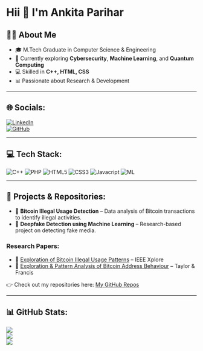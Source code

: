 # Hii 👋 I'm Ankita Parihar

## 👩‍💻 About Me
- 🎓 M.Tech Graduate in Computer Science & Engineering  
- 🌱 Currently exploring **Cybersecurity**, **Machine Learning**, and **Quantum Computing**  
- 💻 Skilled in **C++, HTML, CSS**  
- 📊 Passionate about Research & Development  

---

## 🌐 Socials:
[![LinkedIn](https://img.shields.io/badge/LinkedIn-%230077B5.svg?logo=linkedin&logoColor=white)](https://www.linkedin.com/in/ankita-parihar-b6a768363)  
[![GitHub](https://img.shields.io/badge/GitHub-100000?style=for-the-badge&logo=github&logoColor=white)](https://github.com/20Ankita)

---

## 💻 Tech Stack:
![C++](https://img.shields.io/badge/c++-%2300599C.svg?style=for-the-badge&logo=c%2B%2B&logoColor=white)
![PHP](https://img.shields.io/badge/css3-%231572B6.svg?style=for-the-badge&logo=css3&logoColor=white)
![HTML5](https://img.shields.io/badge/html5-%23E34F26.svg?style=for-the-badge&logo=html5&logoColor=white)
![CSS3](https://img.shields.io/badge/css3-%231572B6.svg?style=for-the-badge&logo=css3&logoColor=white)
![Javacript](https://img.shields.io/badge/css3-%231572B6.svg?style=for-the-badge&logo=css3&logoColor=white)
![ML](https://img.shields.io/badge/css3-%231572B6.svg?style=for-the-badge&logo=css3&logoColor=white)



---

## 📂 Projects & Repositories:
- 🔐 **Bitcoin Illegal Usage Detection** – Data analysis of Bitcoin transactions to identify illegal activities.  
- 🤖 **Deepfake Detection using Machine Learning** – Research-based project on detecting fake media.  

 ### Research Papers:
- 📄 [Exploration of Bitcoin Illegal Usage Patterns](https://ieeexplore.ieee.org/document/10742821) – IEEE Xplore  
- 📄 [Exploration & Pattern Analysis of Bitcoin Address Behaviour](https://www.taylorfrancis.com/chapters/edit/10.1201/9781003561651-46/exploration-pattern-analysis-bitcoin-address-behaviour-ankita-parihar-amit-kumar-abhishek) – Taylor & Francis 

👉 Check out my repositories here: [My GitHub Repos](https://github.com/20Ankita?tab=repositories)

---

## 📊 GitHub Stats:
![](https://github-readme-stats.vercel.app/api?username=20Ankita&theme=dark&hide_border=false&include_all_commits=true&count_private=true)  
![](https://github-readme-streak-stats.herokuapp.com/?user=20Ankita&theme=dark&hide_border=false)  
![](https://github-readme-stats.vercel.app/api/top-langs/?username=20Ankita&theme=dark&hide_border=false&layout=compact)
